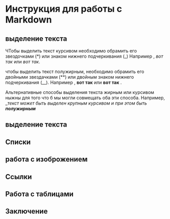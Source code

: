# Инструкция для работы с Markdown
## выделение текста 

ЧТобы выделить текст курсивом необходимо обрамить его звездочками (*)  или знаком нижнего подчеркивания (_) Например , *вот так* или _вот так_.

чтобы выделить текст полужирным, необходимо обрамить его двойными звездачками (**) или двойным знаком нижнего подчеркивания (__). Например , **вот так** или  __вот так__ .

Альтернативные способы выделения текста жирным или курсивом ныжны для того что б мы могли совмещать оба эти способа. Например, __текст может быть выделен крупным курсивом и при этом быть **полужирным**_

## выделение текста 

## Списки 

## работа с изоброжением 

## Ссылки 

## Работа с таблицами 

## Заключение 